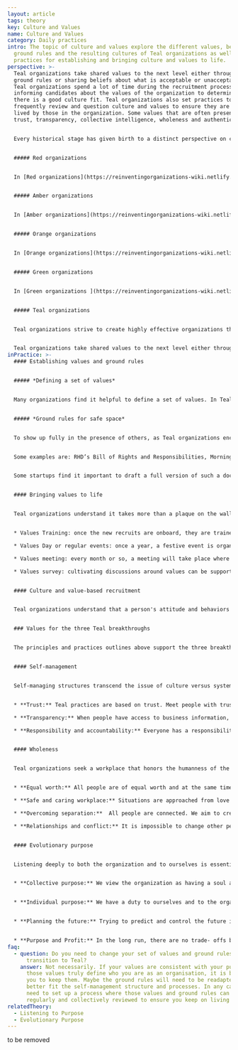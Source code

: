 ```yaml
---
layout: article
tags: theory
key: Culture and Values
name: Culture and Values
category: Daily practices
intro: The topic of culture and values explore the different values, beliefs,
  ground rules and the resulting cultures of Teal organizations as well as
  practices for establishing and bringing culture and values to life.
perspective: >-
  Teal organizations take shared values to the next level either through clear
  ground rules or sharing beliefs about what is acceptable or unacceptable. Most
  Teal organizations spend a lot of time during the recruitment process
  informing candidates about the values of the organization to determine whether
  there is a good culture fit. Teal organizations also set practices to
  frequently review and question culture and values to ensure they are truly
  lived by those in the organization. Some values that are often present are
  trust, transparency, collective intelligence, wholeness and authenticity.


  Every historical stage has given birth to a distinct perspective on culture and values, and to very different practices:


  ##### Red organizations


  In [Red organizations](https://reinventingorganizations-wiki.netlify.app/theory/red-organizations/), leaders typically demonstrate egocentric behaviors driven by their personal need for power and control. They are often impulsive and find ways to exert their dominance. This creates a culture of a fear, control, risk taking and submission. Close bonds are usually formed by those in the organization.


  ##### Amber organizations


  In [Amber organizations](https://reinventingorganizations-wiki.netlify.app/theory/amber-paradigm-and-organizations/), stability and respect for the group norms are highly valued. The Amber leader looks for order, stability, and predictability. Change is viewed with suspicion. Control is maintained through institutions and bureaucracies. This tends to creates a culture of conformity. The focus is to do what is right and to fit in within the group norms. Thinking is dominated by whether one has the right appearance, behaviors, and thoughts. Social stability comes at the price of wearing a mask. People may distance themselves from their unique nature, personal desires, needs, and feelings; instead, embracing a socially acceptable self. The shadow side of this worldview is that workers are often viewed as mostly lazy, dishonest, and in need of direction. Management and supervision is believed to be necessary to ensure work is carried out properly.


  ##### Orange organizations


  In [Orange organizations](https://reinventingorganizations-wiki.netlify.app/theory/orange-paradigm-and-organizations/) the underlying values are success, innovation, effectiveness, competing/winning, profit and recognition. This worldview is materialistic and rationality is highly valued. Only what can be seen and touched is real. The organizational metaphor is a ‘machine’. The culture can become highly professional, rational and sometimes soulless. Change is welcome provided it contributes to increased performance. Cross-organisation collaboration is valued and encouraged to speed up innovation and change. Management is strategic and focused on results rather than how to achieve them. Individual competence, results and achievements are valued and incentivized. Progression is based on merit rather than social standing or rank. 


  ##### Green organizations


  In [Green organizations ](https://reinventingorganizations-wiki.netlify.app/theory/green-paradigm-and-organizations/)relationships are valued sometimes at the expense of outcomes. Community, communication, collaboration, consensus, harmony, tolerance, integrity, respect, openness and equality are common values. Focus is on creating great workplace culture based on empowerment in order to boost employees' motivation. Although Green organizations are most often built on the traditional hierarchical model and structures, the culture is ill at ease with power and hierarchy. Participative and servant leadership approaches are valued to foster collaborative bottom up processes, developing shared values and a culture where people feel valued and empowered to contribute. The guiding metaphor is ‘family’. Whereas Orange organizations often use their values as a marketing tool, Green organizations embrace and live by them. 


  ##### Teal organizations


  Teal organizations strive to create highly effective organizations that allow people to be fully human at work.. The culture of Teal organizations is shaped by the specific context and  purpose of the organization, not by personal assumptions, norms and concerns of the founders and leaders. The metaphor for the organization is a ‘living system’. As such it should be allowed to have its own autonomous identity and culture that can evolve with time. The culture and values are well integrated with the structure and processes. 


  Teal organizations take shared values to the next level either through clear ground rules or sharing beliefs about what is acceptable or unacceptable. Most Teal organizations spend a lot of time during the recruitment process informing candidates about the values of the organization to determine whether there is a good culture fit. Teal organizations also set practices to frequently review and question culture and values to ensure they are truly lived by those in the organization. Some values that are often present are trust, transparency, collective intelligence, wholeness and authenticity.
inPractice: >-
  #### Establishing values and ground rules


  ##### *Defining a set of values*


  Many organizations find it helpful to define a set of values. In Teal organizations, those values, together with purpose, are at the very core of the organization' s culture, influencing most behaviors and processes. Those values often stem from the founder's vision, and are typically collectively defined. Values and related ground rules are not fixed, they are openly discussed and amended so that they remain a faithful reflection of what people in the organization live and believe in. Some organizations set out a simple set of common beliefs, or assumptions about human endeavor and behavior.


  ##### *Ground rules for safe space*


  To show up fully in the presence of others, as Teal organizations encourage, people need to feel it is safe to do so. Having a defined set of values translated into clear "ground rules", when necessary, helps to do this.


  Some examples are: RHD’s Bill of Rights and Responsibilities, Morning Star’s Colleague Principles, FAVI's fiches or Holacracy's Constitution. These documents provide a vision for a safe and productive workplace. They give colleagues a vocabulary to discuss healthy relationships, and they draw lines that separate recommended from unacceptable behaviors.


  Some startups find it important to draft a full version of such a document early on. Others will develop one as they grow. Organizations make sure they are written collectively so that they are full owned by all the people.


  #### Bringing values to life


  Teal organizations understand it takes more than a plaque on the wall to bring values and ground rules to life. They spend a significant amount of time and energy on training and involving everyone in a continuous process of revisiting them. Some examples of keeping values alive are:


  * Values Training: once the new recruits are onboard, they are trained in the set of values and ground rules. 

  * Values Day or regular events: once a year, a festive event is organized where everybody is invited to revisit the organization's purpose, values and ground rules. 

  * Values meeting: every month or so, a meeting will take place where colleagues are invited to bring up issues with values and ground rules in the workplace and suggest changes. Values can also be discussed during Large Group Reflections.

  * Values survey: cultivating discussions around values can be supported by an annual survey.


  #### Culture and value-based recruitment


  Teal organizations understand that a person's attitude and behaviors are as important as their skills. Therefore significant energy is devoted to finding people that fit with the organization's culture and values. New recruits are carefully interviewed to ensure they can thrive in the environment. It is a two way discovery processes aiming at finding out if the organization and individual are meant to “journey together”. 


  ### Values for the three Teal breakthroughs


  The principles and practices outlines above support the three breakthroughs of self-management, wholeness and evolutionary purpose. 


  #### Self-management


  Self-managing structures transcend the issue of culture versus systems. Inner and outer dimensions, culture and systems, work hand in hand, not in opposite directions. The following are some examples of the types of values/principles that support self-management:


  * **Trust:** Teal practices are based on trust. Meet people with trust and they will respond with trust. Trust enables people to be fully responsible. It also lowers the need for hierarchy and control and enables self-management. 

  * **Transparency:** When people have access to business information, often held by management, they can act and take decisions that are good for the whole. When there is transparency and openness collective intelligence is available to all. Sensitive information can be shared because everyone is able and trusted to handle difficult news. 

  * **Responsibility and accountability:** Everyone has a responsibility to the organization for sensing issues or opportunities and addressing them. People are expected to be comfortable with holding each other accountable for their commitments, through feedback and respectful confrontation.


  #### Wholeness


  Teal organizations seek a workplace that honors the humanness of the people who work there. The following are examples of the types of values/principles that support wholeness:


  * **Equal worth:** All people are of equal worth and at the same time different. Community will be richest when members are able to contribute in their distinctive way, whilst appreciating their differences. 

  * **Safe and caring workplace:** Situations are approached from love and connection rather than fear and separation. Creating a safe environment where everyone can behave authentically is essential. 

  * **Overcoming separation:**  All people are connected. We aim to create a workplace where cognitive, physical, emotional and spiritual aspects are be honored and valued. 

  * **Relationships and conflict:** It is impossible to change other people. We can only change ourselves. We take ownership of our thoughts, beliefs, words and actions. We don’t spread rumors. We don’t talk behind someone’s back. We don’t blame problems on others.


  #### Evolutionary purpose


  Listening deeply to both the organization and to ourselves is essential in finding evolutionary purpose. The following  are examples of the types of values/principles that support evolutionary purpose:


  * **Collective purpose:** We view the organization as having a soul and purpose of its own. We try to listen in to where the organization wants to go and beware of forcing a direction onto it. 


  * **Individual purpose:** We have a duty to ourselves and to the organization to inquire into our personal sense of calling to see if and how it resonates with the organization’s purpose. We try to imbue our roles with our souls, not our egos. 


  * **Planning the future:** Trying to predict and control the future is futile. We make forecasts only when a specific decision requires us to do so. Everything will unfold with more grace if we stop trying to control and instead choose to simply sense and respond. 


  * **Purpose and Profit:** In the long run, there are no trade- offs between purpose and profits. If we focus on purpose, profits will follow.
faq:
  - question: Do you need to change your set of values and ground rules when you
      transition to Teal?
    answer: Not necessarily. If your values are consistent with your purpose and if
      those values truly define who you are as an organisation, it is better for
      you to keep them. Maybe the ground rules will need to be readapted to
      better fit the self-management structure and processes. In any case you
      need to set up a process where those values and ground rules can be
      regularly and collectively reviewed to ensure you keep on living them.
relatedTheory:
  - Listening to Purpose
  - Evolutionary Purpose
---
```

to be removed
